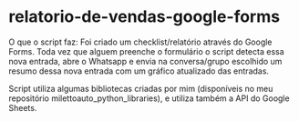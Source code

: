 # relatorio-de-vendas-google-forms
O que o script faz:
Foi criado um checklist/relatório através do Google Forms. Toda vez que alguem preenche o formulário o script detecta essa nova entrada, abre o Whatsapp e envia na conversa/grupo escolhido um resumo dessa nova entrada com um gráfico atualizado das entradas.

Script utiliza algumas bibliotecas criadas por mim (disponíveis no meu repositório milettoauto_python_libraries), e utiliza também a API do Google Sheets.
